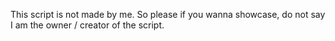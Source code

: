 This script is not made by me. So please if you wanna showcase, do not say I am the owner / creator of the script.
